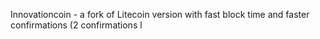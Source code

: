 Innovationcoin - a fork of Litecoin version with fast block time and faster confirmations (2 confirmations l 
